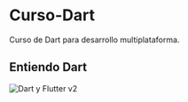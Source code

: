 # Curso-Dart
Curso  de Dart para desarrollo multiplataforma.

## Entiendo Dart 
![Dart y Flutter v2](https://user-images.githubusercontent.com/15971898/79567409-cef85200-8079-11ea-836a-77267efaf3d3.jpg)

